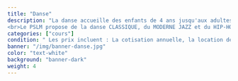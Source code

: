 ```yaml
---
title: "Danse"
description: "La danse accueille des enfants de 4 ans jusqu'aux adultes.
<br>Le PSLM propose de la danse CLASSIQUE, du MODERNE JAZZ et du HIP-HOP."
categories: ["cours"]
condition: " Les prix incluent : La cotisation annuelle, la location des costumes du gala, l’assurance individuelle. <br>Ne comprennent pas l’entrée du gala."
banner: "/img/banner-danse.jpg"
color: "text-white"
background: "banner-dark"
weight: 4
---
```

